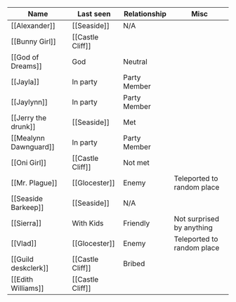 | Name                  | Last seen        | Relationship | Misc                       |
| --------------------- | ---------------- | ------------ | -------------------------- |
| [[Alexander]]         | [[Seaside]]      | N/A          |                            |
| [[Bunny Girl]]        | [[Castle Cliff]] |              |                            |
| [[God of Dreams]]     | God              | Neutral      |                            |
| [[Jayla]]             | In party         | Party Member |                            |
| [[Jaylynn]]           | In party         | Party Member |                            |
| [[Jerry the drunk]]   | [[Seaside]]      | Met          |                            |
| [[Mealynn Dawnguard]] | In party         | Party Member |                            |
| [[Oni Girl]]          | [[Castle Cliff]] | Not met      |                            |
| [[Mr. Plague]]        | [[Glocester]]    | Enemy        | Teleported to random place |
| [[Seaside Barkeep]]   | [[Seaside]]      | N/A          |                            |
| [[Sierra]]            | With Kids        | Friendly     | Not surprised by anything  |
| [[Vlad]]              | [[Glocester]]    | Enemy        | Teleported to random place |
| [[Guild deskclerk]]   | [[Castle Cliff]] | Bribed       |                            |
| [[Edith Williams]]    | [[Castle Cliff]] |              |                            |

